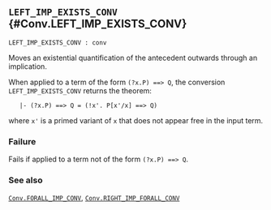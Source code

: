 ## `LEFT_IMP_EXISTS_CONV` {#Conv.LEFT_IMP_EXISTS_CONV}


```
LEFT_IMP_EXISTS_CONV : conv
```



Moves an existential quantification of the antecedent outwards through an
implication.


When applied to a term of the form `(?x.P) ==> Q`, the conversion
`LEFT_IMP_EXISTS_CONV` returns the theorem:
    
       |- (?x.P) ==> Q = (!x'. P[x'/x] ==> Q)
    
where `x'` is a primed variant of `x` that does not appear free in
the input term.

### Failure

Fails if applied to a term not of the form `(?x.P) ==> Q`.

### See also

[`Conv.FORALL_IMP_CONV`](#Conv.FORALL_IMP_CONV), [`Conv.RIGHT_IMP_FORALL_CONV`](#Conv.RIGHT_IMP_FORALL_CONV)

